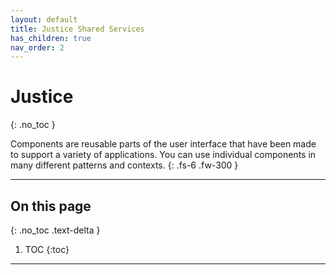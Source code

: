 ```yaml
---
layout: default
title: Justice Shared Services
has_children: true
nav_order: 2
---
```


# Justice
{: .no_toc }

Components are reusable parts of the user interface that have been made to support a variety of applications. You can use individual components in many different patterns and contexts.
{: .fs-6 .fw-300 }

---
## On this page
{: .no_toc .text-delta }

1. TOC
{:toc}
---
